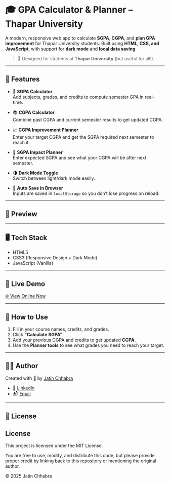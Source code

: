 # 🎓 GPA Calculator & Planner – Thapar University

A modern, responsive web app to calculate **SGPA**, **CGPA**, and **plan GPA improvement** for Thapar University students. Built using **HTML, CSS, and JavaScript**, with support for **dark mode** and **local data saving**.

> 📍 Designed for students at **Thapar University** (but useful for all!).

---

## 🚀 Features

- 🎯 **SGPA Calculator**  
  Add subjects, grades, and credits to compute semester GPA in real-time.

- 📚 **CGPA Calculator**  
  Combine past CGPA and current semester results to get updated CGPA.

- 📈 **CGPA Improvement Planner**  
  Enter your target CGPA and get the SGPA required next semester to reach it.

- 🧮 **SGPA Impact Planner**  
  Enter expected SGPA and see what your CGPA will be after next semester.

- 🌗 **Dark Mode Toggle**  
  Switch between light/dark mode easily.

- 💾 **Auto Save in Browser**  
  Inputs are saved in `localStorage` so you don’t lose progress on reload.

---

## 📸 Preview

---

## 🖥️ Tech Stack

- HTML5
- CSS3 (Responsive Design + Dark Mode)
- JavaScript (Vanilla)

---

## 📡 Live Demo

[🌐 View Online Now](https://cgpa-buddy.netlify.app/)

---

## 🧠 How to Use

1. Fill in your course names, credits, and grades.
2. Click **"Calculate SGPA"**.
3. Add your previous CGPA and credits to get updated **CGPA**.
4. Use the **Planner tools** to see what grades you need to reach your target.

---

## 🧑‍💻 Author

Created with 💙 by [Jatin Chhabra](https://github.com/jatinchhabraa)

- 🔗 [LinkedIn](https://www.linkedin.com/in/106-jatinchhabra/)
- 📬 [Email](mailto:jatinchhabra.tech@gmail.com)

---

## 🧾 License

## License

This project is licensed under the MIT License.

You are free to use, modify, and distribute this code, but please provide proper credit by linking back to this repository or mentioning the original author.

© 2025 Jatin Chhabra
